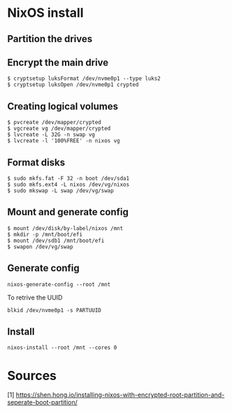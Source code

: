# NixOS install

## Partition the drives

## Encrypt the main drive

```
$ cryptsetup luksFormat /dev/nvme0p1 --type luks2
$ cryptsetup luksOpen /dev/nvme0p1 crypted
```

## Creating logical volumes

```
$ pvcreate /dev/mapper/crypted
$ vgcreate vg /dev/mapper/crypted
$ lvcreate -L 32G -n swap vg
$ lvcreate -l '100%FREE' -n nixos vg
```

## Format disks

```
$ sudo mkfs.fat -F 32 -n boot /dev/sda1
$ sudo mkfs.ext4 -L nixos /dev/vg/nixos
$ sudo mkswap -L swap /dev/vg/swap
```

## Mount and generate config

```
$ mount /dev/disk/by-label/nixos /mnt
$ mkdir -p /mnt/boot/efi
$ mount /dev/sdb1 /mnt/boot/efi
$ swapon /dev/vg/swap
```

## Generate config

```
nixos-generate-config --root /mnt
```

To retrive the UUID
```
blkid /dev/nvme0p1 -s PARTUUID
```

## Install

```
nixos-install --root /mnt --cores 0
```

# Sources
[1] https://shen.hong.io/installing-nixos-with-encrypted-root-partition-and-seperate-boot-partition/
